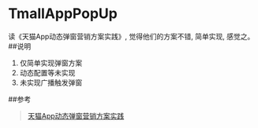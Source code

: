# TmallAppPopUp
读《天猫App动态弹窗营销方案实践》, 觉得他们的方案不错, 简单实现, 感觉之。
##说明
1. 仅简单实现弹窗方案
2. 动态配置等未实现
3. 未实现广播触发弹窗

##参考

>[天猫App动态弹窗营销方案实践](http://mp.weixin.qq.com/s?__biz=MzA3ODg4MDk0Ng==&mid=403083731&idx=1&sn=bc19a823cdf3f7b9862166f14fc8ea67#rd)
